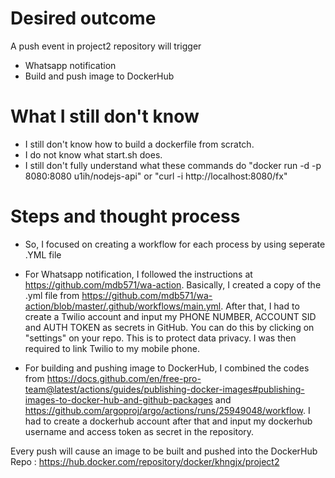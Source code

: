 # Desired outcome
A push event in project2 repository will trigger
  * Whatsapp notification
  * Build and push image to DockerHub
  
# What I still don't know

* I still don't know how to build a dockerfile from scratch. 
* I do not know what start.sh does. 
* I still don't fully understand what these commands do "docker run -d -p 8080:8080 u1ih/nodejs-api" or "curl -i http://localhost:8080/fx"


# Steps and thought process
 
* So, I focused on creating a workflow for each process by using seperate .YML file
  
* For Whatsapp notification, I followed the instructions at https://github.com/mdb571/wa-action. Basically, I created a copy of the .yml file from https://github.com/mdb571/wa-action/blob/master/.github/workflows/main.yml. After that, I had to create a Twilio account and input my PHONE NUMBER, ACCOUNT SID and AUTH TOKEN as secrets in GitHub. You can do this by clicking on "settings" on your repo. This is to protect data privacy. I was then required to link Twilio to my mobile phone.
 
* For building and pushing image to DockerHub, I combined the codes from https://docs.github.com/en/free-pro-team@latest/actions/guides/publishing-docker-images#publishing-images-to-docker-hub-and-github-packages and https://github.com/argoproj/argo/actions/runs/25949048/workflow. I had to create a dockerhub account after that and input my dockerhub username and access token as secret in the repository. 
  
Every push will cause an image to be built and pushed into the DockerHub Repo : https://hub.docker.com/repository/docker/khngjx/project2
  

